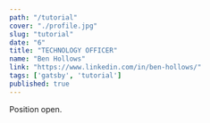 ```yaml
---
path: "/tutorial"
cover: "./profile.jpg"
slug: "tutorial"
date: "6"
title: "TECHNOLOGY OFFICER"
name: "Ben Hollows"
link: "https://www.linkedin.com/in/ben-hollows/"
tags: ['gatsby', 'tutorial']
published: true
---
```


Position open. 
